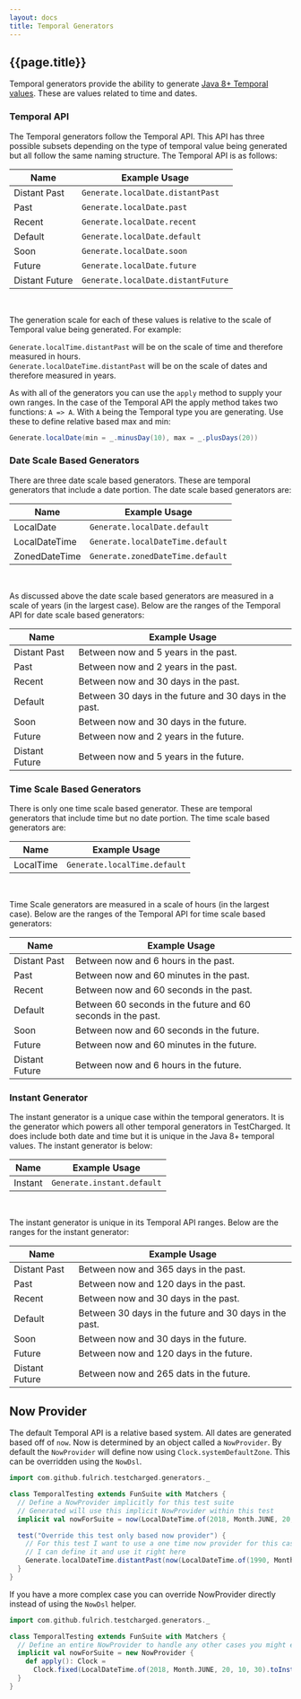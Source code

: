```yaml
---
layout: docs
title: Temporal Generators
---
```


## {{page.title}}
Temporal generators provide the ability to generate [Java 8+ Temporal values](https://docs.oracle.com/javase/8/docs/api/java/time/package-summary.html). 
These are values related to time and dates.


### Temporal API
The Temporal generators follow the Temporal API. 
This API has three possible subsets depending on the type of temporal value being generated but all follow the same naming structure.
The Temporal API is as follows:

| Name            | Example Usage                      |
| --------------- | ---------------------------------- |
| Distant Past    | `Generate.localDate.distantPast`   |
| Past            | `Generate.localDate.past`          |
| Recent          | `Generate.localDate.recent`        |
| Default         | `Generate.localDate.default`       |
| Soon            | `Generate.localDate.soon`          |
| Future          | `Generate.localDate.future`        |
| Distant Future  | `Generate.localDate.distantFuture` |

<br>

The generation scale for each of these values is relative to the scale of Temporal value being generated.
For example: 
    
`Generate.localTime.distantPast` will be on the scale of time and therefore measured in hours.  
`Generate.localDateTime.distantPast` will be on the scale of dates and therefore measured in years.

As with all of the generators you can use the `apply` method to supply your own ranges.
In the case of the Temporal API the apply method takes two functions: `A => A`.
With `A` being the Temporal type you are generating. Use these to define relative based max and min:

```scala
Generate.localDate(min = _.minusDay(10), max = _.plusDays(20))
```


### Date Scale Based Generators
There are three date scale based generators.
These are temporal generators that include a date portion.
The date scale based generators are:

| Name            | Example Usage                    |
| --------------- | -------------------------------- |
| LocalDate       | `Generate.localDate.default`     |
| LocalDateTime   | `Generate.localDateTime.default` |
| ZonedDateTime   | `Generate.zonedDateTime.default` |

<br>

As discussed above the date scale based generators are measured in a scale of years (in the largest case).
Below are the ranges of the Temporal API for date scale based generators:

| Name            | Example Usage                                          |
| --------------- | ------------------------------------------------------ |
| Distant Past    | Between now and 5 years in the past.                   |
| Past            | Between now and 2 years in the past.                   |
| Recent          | Between now and 30 days in the past.                   |
| Default         | Between 30 days in the future and 30 days in the past. |
| Soon            | Between now and 30 days in the future.                 |
| Future          | Between now and 2 years in the future.                 |
| Distant Future  | Between now and 5 years in the future.                 |


### Time Scale Based Generators
There is only one time scale based generator.
These are temporal generators that include time but no date portion.
The time scale based generators are:

| Name            | Example Usage                    |
| --------------- | -------------------------------- |
| LocalTime       | `Generate.localTime.default`     |

<br>

Time Scale generators are measured in a scale of hours (in the largest case).
Below are the ranges of the Temporal API for time scale based generators:

| Name            | Example Usage                                                |
| --------------- | ------------------------------------------------------------ |
| Distant Past    | Between now and 6 hours in the past.                         |
| Past            | Between now and 60 minutes in the past.                      |
| Recent          | Between now and 60 seconds in the past.                      |
| Default         | Between 60 seconds in the future and 60 seconds in the past. |
| Soon            | Between now and 60 seconds in the future.                    |
| Future          | Between now and 60 minutes in the future.                    |
| Distant Future  | Between now and 6 hours in the future.                       |


### Instant Generator
The instant generator is a unique case within the temporal generators.
It is the generator which powers all other temporal generators in TestCharged.
It does include both date and time but it is unique in the Java 8+ temporal values.
The instant generator is below:

| Name            | Example Usage                    |
| --------------- | -------------------------------- |
| Instant         | `Generate.instant.default`       |

<br>

The instant generator is unique in its Temporal API ranges.
Below are the ranges for the instant generator:

| Name            | Example Usage                                          |
| --------------- | ------------------------------------------------------ |
| Distant Past    | Between now and 365 days in the past.                  |
| Past            | Between now and 120 days in the past.                  |
| Recent          | Between now and 30 days in the past.                   |
| Default         | Between 30 days in the future and 30 days in the past. |
| Soon            | Between now and 30 days in the future.                 |
| Future          | Between now and 120 days in the future.                |
| Distant Future  | Between now and 265 dats in the future.                |


## Now Provider
The default Temporal API is a relative based system. 
All dates are generated based off of `now`.
Now is determined by an object called a `NowProvider`.
By default the `NowProvider` will define now using `Clock.systemDefaultZone`.
This can be overridden using the `NowDsl`.

```scala
import com.github.fulrich.testcharged.generators._

class TemporalTesting extends FunSuite with Matchers {
  // Define a NowProvider implicitly for this test suite
  // Generated will use this implicit NowProvider within this test
  implicit val nowForSuite = now(LocalDateTime.of(2018, Month.JUNE, 20, 10, 30))

  test("Override this test only based now provider") {
    // For this test I want to use a one time now provider for this case.
    // I can define it and use it right here
    Generate.localDateTime.distantPast(now(LocalDateTime.of(1990, Month.AUGUST, 20, 10, 10)))
  }
}
```

If you have a more complex case you can override NowProvider directly instead of using the `NowDsl` helper.
```scala
import com.github.fulrich.testcharged.generators._

class TemporalTesting extends FunSuite with Matchers {
  // Define an entire NowProvider to handle any other cases you might encounter
  implicit val nowForSuite = new NowProvider {
    def apply(): Clock = 
      Clock.fixed(LocalDateTime.of(2018, Month.JUNE, 20, 10, 30).toInstant(ZoneOffset.UTC), ZoneOffset.UTC)
  }
}
```